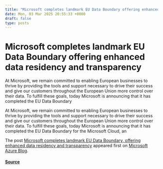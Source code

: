 ```yaml
---
title: "Microsoft completes landmark EU Data Boundary offering enhanced data residency and transparency"
date: Mon, 03 Mar 2025 20:55:33 +0000
draft: false
type: posts
---
```

# Microsoft completes landmark EU Data Boundary offering enhanced data residency and transparency





At Microsoft, we remain committed to enabling European businesses to thrive by providing the tools and support necessary to drive their success and give our customers throughout the European Union more control over their data. To fulfill these goals, today Microsoft is announcing that it has completed the&#160;EU Data Boundary

At Microsoft, we remain committed to enabling European businesses to thrive by providing the tools and support necessary to drive their success and give our customers throughout the European Union more control over their data. To fulfill these goals, today Microsoft is announcing that it has completed the EU Data Boundary for the Microsoft Cloud, an

The post [Microsoft completes landmark EU Data Boundary, offering enhanced data residency and transparency](https://blogs.microsoft.com/on-the-issues/2025/02/26/microsoft-completes-landmark-eu-data-boundary-offering-enhanced-data-residency-and-transparency/) appeared first on [Microsoft Azure Blog](https://azure.microsoft.com/en-us/blog).

#### [Source](https://blogs.microsoft.com/on-the-issues/2025/02/26/microsoft-completes-landmark-eu-data-boundary-offering-enhanced-data-residency-and-transparency/)

